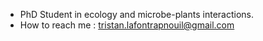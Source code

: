 - PhD Student in ecology and microbe-plants interactions.
- How to reach me : tristan.lafontrapnouil@gmail.com

<!---
LafontRapnouilTristan/LafontRapnouilTristan is a ✨ special ✨ repository because its `README.md` (this file) appears on your GitHub profile.
You can click the Preview link to take a look at your changes.
--->
